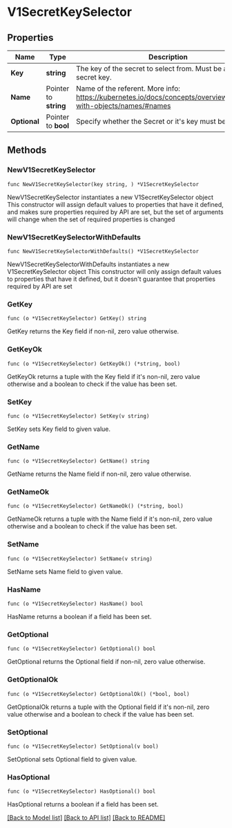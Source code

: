 # V1SecretKeySelector

## Properties

Name | Type | Description | Notes
------------ | ------------- | ------------- | -------------
**Key** | **string** | The key of the secret to select from.  Must be a valid secret key. | 
**Name** | Pointer to **string** | Name of the referent. More info: https://kubernetes.io/docs/concepts/overview/working-with-objects/names/#names | [optional] 
**Optional** | Pointer to **bool** | Specify whether the Secret or it&#39;s key must be defined | [optional] 

## Methods

### NewV1SecretKeySelector

`func NewV1SecretKeySelector(key string, ) *V1SecretKeySelector`

NewV1SecretKeySelector instantiates a new V1SecretKeySelector object
This constructor will assign default values to properties that have it defined,
and makes sure properties required by API are set, but the set of arguments
will change when the set of required properties is changed

### NewV1SecretKeySelectorWithDefaults

`func NewV1SecretKeySelectorWithDefaults() *V1SecretKeySelector`

NewV1SecretKeySelectorWithDefaults instantiates a new V1SecretKeySelector object
This constructor will only assign default values to properties that have it defined,
but it doesn't guarantee that properties required by API are set

### GetKey

`func (o *V1SecretKeySelector) GetKey() string`

GetKey returns the Key field if non-nil, zero value otherwise.

### GetKeyOk

`func (o *V1SecretKeySelector) GetKeyOk() (*string, bool)`

GetKeyOk returns a tuple with the Key field if it's non-nil, zero value otherwise
and a boolean to check if the value has been set.

### SetKey

`func (o *V1SecretKeySelector) SetKey(v string)`

SetKey sets Key field to given value.


### GetName

`func (o *V1SecretKeySelector) GetName() string`

GetName returns the Name field if non-nil, zero value otherwise.

### GetNameOk

`func (o *V1SecretKeySelector) GetNameOk() (*string, bool)`

GetNameOk returns a tuple with the Name field if it's non-nil, zero value otherwise
and a boolean to check if the value has been set.

### SetName

`func (o *V1SecretKeySelector) SetName(v string)`

SetName sets Name field to given value.

### HasName

`func (o *V1SecretKeySelector) HasName() bool`

HasName returns a boolean if a field has been set.

### GetOptional

`func (o *V1SecretKeySelector) GetOptional() bool`

GetOptional returns the Optional field if non-nil, zero value otherwise.

### GetOptionalOk

`func (o *V1SecretKeySelector) GetOptionalOk() (*bool, bool)`

GetOptionalOk returns a tuple with the Optional field if it's non-nil, zero value otherwise
and a boolean to check if the value has been set.

### SetOptional

`func (o *V1SecretKeySelector) SetOptional(v bool)`

SetOptional sets Optional field to given value.

### HasOptional

`func (o *V1SecretKeySelector) HasOptional() bool`

HasOptional returns a boolean if a field has been set.


[[Back to Model list]](../README.md#documentation-for-models) [[Back to API list]](../README.md#documentation-for-api-endpoints) [[Back to README]](../README.md)


